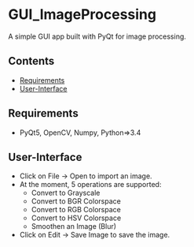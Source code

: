 # GUI_ImageProcessing
A simple GUI app built with PyQt for image processing.

## Contents
* [Requirements](#Requirements)
* [User-Interface](#User-Interface)

## Requirements
* PyQt5, OpenCV, Numpy, Python=>3.4

## User-Interface
* Click on File -> Open to import an image.
* At the moment, 5 operations are supported:
  * Convert to Grayscale
  * Convert to BGR Colorspace
  * Convert to RGB Colorspace
  * Convert to HSV Colorspace
  * Smoothen an Image (Blur)
* Click on Edit -> Save Image to save the image.


